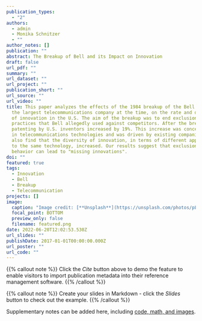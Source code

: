 ```yaml
---
publication_types:
  - "2"
authors:
  - admin
  - Monika Schnitzer
  - ""
author_notes: []
publication: ""
abstract: The Breakup of Bell and its Impact on Innovation
draft: false
url_pdf: ""
summary: ""
url_dataset: ""
url_project: ""
publication_short: ""
url_source: ""
url_video: ""
title: This paper analyzes the effects of the 1984 breakup of the Bell System,
  the largest telecommunications company at the time, on the rate and direction
  of innovation in the U.S. The aim of the breakup was to end exclusionary
  practices that Bell allegedly used against competitors. After the breakup,
  patenting by U.S. inventors increased by 19%. This increase was concentrated
  in telecommunications technologies and was driven by existing companies. We
  also find that the diversity of innovation, in terms of different approaches
  to the same technology, increased. Our results suggest that exclusionary
  behavior can lead to "missing innovations".
doi: ""
featured: true
tags:
  - Innovation
  - Bell
  - Breakup
  - Telecommunication
projects: []
image:
  caption: "Image credit: [**Unsplash**](https://unsplash.com/photos/pLCdAaMFLTE)"
  focal_point: BOTTOM
  preview_only: false
  filename: featured.png
date: 2022-06-20T12:02:53.530Z
url_slides: ""
publishDate: 2017-01-01T00:00:00.000Z
url_poster: ""
url_code: ""
---
```


{{% callout note %}}
Click the _Cite_ button above to demo the feature to enable visitors to import publication metadata into their reference management software.
{{% /callout %}}

{{% callout note %}}
Create your slides in Markdown - click the _Slides_ button to check out the example.
{{% /callout %}}

Supplementary notes can be added here, including [code, math, and images](https://wowchemy.com/docs/writing-markdown-latex/).
